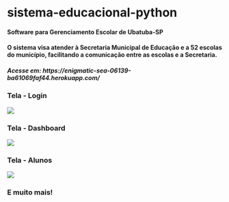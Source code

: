 # sistema-educacional-python
<h4>Software para Gerenciamento Escolar de Ubatuba-SP</h4>
<h4>O sistema visa atender à Secretaria Municipal de Educação e a 52 escolas do município, facilitando a comunicação entre as escolas e a Secretaria.</h4>
<h5>Acesse em: https://enigmatic-sea-06139-ba61069faf44.herokuapp.com/</h5>
<h3>Tela - Login</h3>
<img src="https://github.com/andrebr45/sistema-educacional-python/assets/86932465/e2d4141a-6d68-4885-9a7b-6f24f4fecf4c"/>
<h3>Tela - Dashboard</h3>
<img src="https://github.com/andrebr45/sistema-educacional-python/assets/86932465/c5765a90-86de-4545-a590-97d6fc2e7f5f"/>
<h3>Tela - Alunos</h3>
<img src="https://github.com/andrebr45/sistema-educacional-python/assets/86932465/8d2fcd14-d00c-432e-876f-5e42146c9dad"/>
<h3>E muito mais!</h3>